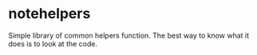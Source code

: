notehelpers
===============================

Simple library of common helpers function. The best way to know what
it does is to look at the code.
